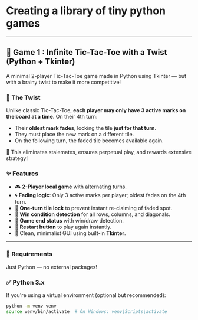 # Creating a library of tiny python games

---

## 🧠 Game 1 : Infinite Tic-Tac-Toe with a Twist (Python + Tkinter)

A minimal 2-player Tic-Tac-Toe game made in Python using Tkinter — but with a brainy twist to make it more competitive!

### 🔄 The Twist

Unlike classic Tic-Tac-Toe, **each player may only have 3 active marks on the board at a time**. On their 4th turn:
- Their **oldest mark fades**, locking the tile **just for that turn**.
- They must place the new mark on a different tile.
- On the following turn, the faded tile becomes available again.

🎯 This eliminates stalemates, ensures perpetual play, and rewards extensive strategy!

### ✨ Features

- 🎮 **2-Player local game** with alternating turns.
- 🌀 **Fading logic**: Only 3 active marks per player; oldest fades on the 4th turn.
- 🔐 **One-turn tile lock** to prevent instant re-claiming of faded spot.
- 🧠 **Win condition detection** for all rows, columns, and diagonals.
- 🎉 **Game end status** with win/draw detection.
- 🔁 **Restart button** to play again instantly.
- 🧼 Clean, minimalist GUI using built-in **Tkinter**.

---

### 🧰 Requirements

Just Python — no external packages!

### ✅ Python 3.x

If you're using a virtual environment (optional but recommended):

```bash
python -m venv venv
source venv/bin/activate  # On Windows: venv\Scripts\activate
